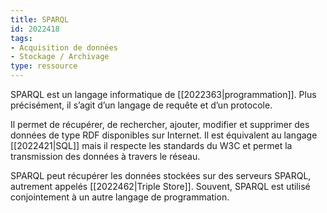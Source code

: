 ```yaml
---
title: SPARQL
id: 2022418
tags:
- Acquisition de données
- Stockage / Archivage
type: ressource
---
```


SPARQL est un langage informatique de [[2022363|programmation]]. Plus précisément, il s’agit d’un langage de requête et d’un protocole. 

Il permet de récupérer, de rechercher, ajouter, modifier et supprimer des données de type RDF disponibles sur Internet. Il est équivalent au langage [[2022421|SQL]] mais il respecte les standards du W3C et permet la transmission des données à travers le réseau. 

SPARQL peut récupérer les données stockées sur des serveurs SPARQL, autrement appelés [[2022462|Triple Store]]. Souvent, SPARQL est utilisé conjointement à un autre langage de programmation.

